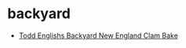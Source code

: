 # backyard

 * [Todd Englishs Backyard New England Clam Bake](index/t/todd-englishs-backyard-new-england-clam-bake-106523.json)
